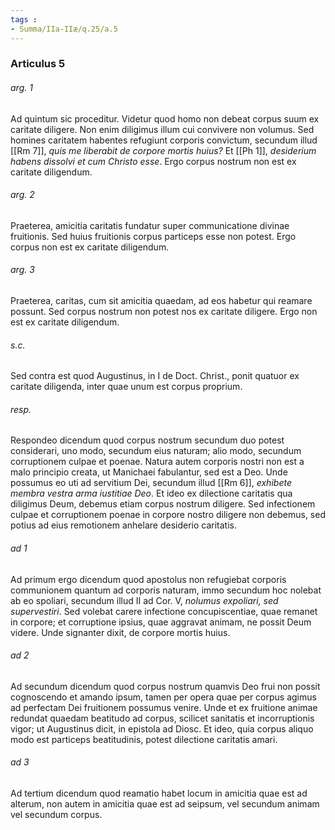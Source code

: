 ```yaml
---
tags : 
- Summa/IIa-IIæ/q.25/a.5
---
```


### Articulus 5

###### arg. 1
Ad quintum sic proceditur. Videtur quod homo non debeat corpus suum ex caritate diligere. Non enim diligimus illum cui convivere non volumus. Sed homines caritatem habentes refugiunt corporis convictum, secundum illud [[Rm 7]], *quis me liberabit de corpore mortis huius?* Et [[Ph 1]], *desiderium habens dissolvi et cum Christo esse*. Ergo corpus nostrum non est ex caritate diligendum.

###### arg. 2
Praeterea, amicitia caritatis fundatur super communicatione divinae fruitionis. Sed huius fruitionis corpus particeps esse non potest. Ergo corpus non est ex caritate diligendum.

###### arg. 3
Praeterea, caritas, cum sit amicitia quaedam, ad eos habetur qui reamare possunt. Sed corpus nostrum non potest nos ex caritate diligere. Ergo non est ex caritate diligendum.

###### s.c.
Sed contra est quod Augustinus, in I de Doct. Christ., ponit quatuor ex caritate diligenda, inter quae unum est corpus proprium.

###### resp.
Respondeo dicendum quod corpus nostrum secundum duo potest considerari, uno modo, secundum eius naturam; alio modo, secundum corruptionem culpae et poenae. Natura autem corporis nostri non est a malo principio creata, ut Manichaei fabulantur, sed est a Deo. Unde possumus eo uti ad servitium Dei, secundum illud [[Rm 6]], *exhibete membra vestra arma iustitiae Deo*. Et ideo ex dilectione caritatis qua diligimus Deum, debemus etiam corpus nostrum diligere. Sed infectionem culpae et corruptionem poenae in corpore nostro diligere non debemus, sed potius ad eius remotionem anhelare desiderio caritatis.

###### ad 1
Ad primum ergo dicendum quod apostolus non refugiebat corporis communionem quantum ad corporis naturam, immo secundum hoc nolebat ab eo spoliari, secundum illud II ad Cor. V, *nolumus expoliari, sed supervestiri*. Sed volebat carere infectione concupiscentiae, quae remanet in corpore; et corruptione ipsius, quae aggravat animam, ne possit Deum videre. Unde signanter dixit, de corpore mortis huius.

###### ad 2
Ad secundum dicendum quod corpus nostrum quamvis Deo frui non possit cognoscendo et amando ipsum, tamen per opera quae per corpus agimus ad perfectam Dei fruitionem possumus venire. Unde et ex fruitione animae redundat quaedam beatitudo ad corpus, scilicet sanitatis et incorruptionis vigor; ut Augustinus dicit, in epistola ad Diosc. Et ideo, quia corpus aliquo modo est particeps beatitudinis, potest dilectione caritatis amari.

###### ad 3
Ad tertium dicendum quod reamatio habet locum in amicitia quae est ad alterum, non autem in amicitia quae est ad seipsum, vel secundum animam vel secundum corpus.

